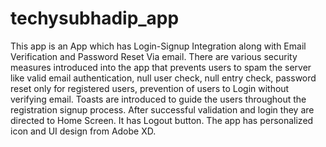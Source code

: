 # techysubhadip_app
This app is an App which has Login-Signup Integration along with Email Verification and Password Reset Via email. There are various security measures introduced into the app that prevents users to spam the server like valid email authentication, null user check, null entry check, password reset only for registered users, prevention of users to Login without verifying email. Toasts are introduced to guide the users throughout the registration signup process. After successful validation and login they are directed to Home Screen. It has Logout button. The app has personalized icon and UI design from Adobe XD.
